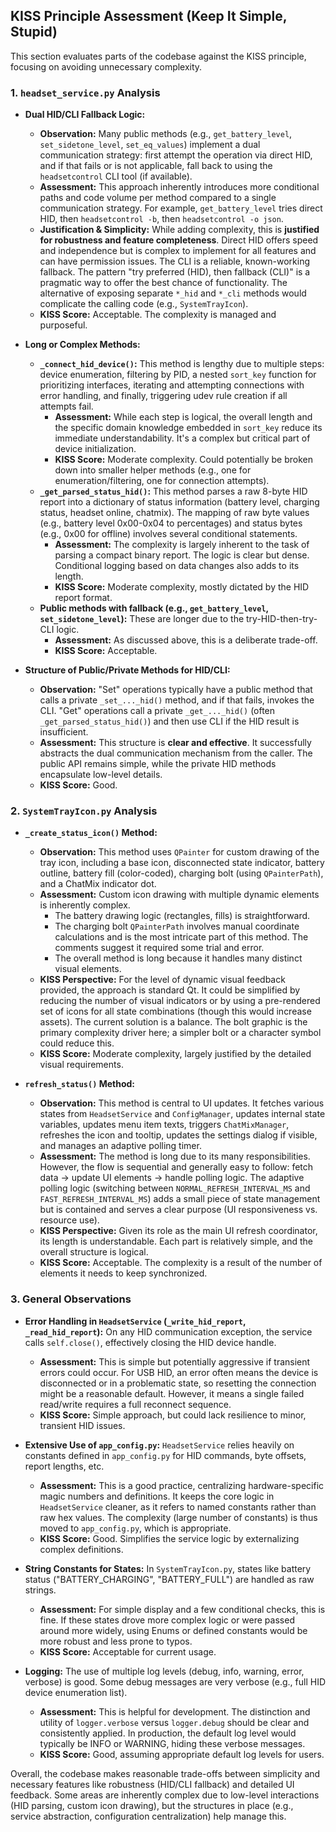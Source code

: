 ## KISS Principle Assessment (Keep It Simple, Stupid)

This section evaluates parts of the codebase against the KISS principle, focusing on avoiding unnecessary complexity.

### 1. `headset_service.py` Analysis

*   **Dual HID/CLI Fallback Logic:**
    *   **Observation:** Many public methods (e.g., `get_battery_level`, `set_sidetone_level`, `set_eq_values`) implement a dual communication strategy: first attempt the operation via direct HID, and if that fails or is not applicable, fall back to using the `headsetcontrol` CLI tool (if available).
    *   **Assessment:** This approach inherently introduces more conditional paths and code volume per method compared to a single communication strategy. For example, `get_battery_level` tries direct HID, then `headsetcontrol -b`, then `headsetcontrol -o json`.
    *   **Justification & Simplicity:** While adding complexity, this is **justified for robustness and feature completeness**. Direct HID offers speed and independence but is complex to implement for all features and can have permission issues. The CLI is a reliable, known-working fallback. The pattern "try preferred (HID), then fallback (CLI)" is a pragmatic way to offer the best chance of functionality. The alternative of exposing separate `*_hid` and `*_cli` methods would complicate the calling code (e.g., `SystemTrayIcon`).
    *   **KISS Score:** Acceptable. The complexity is managed and purposeful.

*   **Long or Complex Methods:**
    *   **`_connect_hid_device()`:** This method is lengthy due to multiple steps: device enumeration, filtering by PID, a nested `sort_key` function for prioritizing interfaces, iterating and attempting connections with error handling, and finally, triggering udev rule creation if all attempts fail.
        *   **Assessment:** While each step is logical, the overall length and the specific domain knowledge embedded in `sort_key` reduce its immediate understandability. It's a complex but critical part of device initialization.
        *   **KISS Score:** Moderate complexity. Could potentially be broken down into smaller helper methods (e.g., one for enumeration/filtering, one for connection attempts).
    *   **`_get_parsed_status_hid()`:** This method parses a raw 8-byte HID report into a dictionary of status information (battery level, charging status, headset online, chatmix). The mapping of raw byte values (e.g., battery level 0x00-0x04 to percentages) and status bytes (e.g., 0x00 for offline) involves several conditional statements.
        *   **Assessment:** The complexity is largely inherent to the task of parsing a compact binary report. The logic is clear but dense. Conditional logging based on data changes also adds to its length.
        *   **KISS Score:** Moderate complexity, mostly dictated by the HID report format.
    *   **Public methods with fallback (e.g., `get_battery_level`, `set_sidetone_level`):** These are longer due to the try-HID-then-try-CLI logic.
        *   **Assessment:** As discussed above, this is a deliberate trade-off.
        *   **KISS Score:** Acceptable.

*   **Structure of Public/Private Methods for HID/CLI:**
    *   **Observation:** "Set" operations typically have a public method that calls a private `_set_..._hid()` method, and if that fails, invokes the CLI. "Get" operations call a private `_get_..._hid()` (often `_get_parsed_status_hid()`) and then use CLI if the HID result is insufficient.
    *   **Assessment:** This structure is **clear and effective**. It successfully abstracts the dual communication mechanism from the caller. The public API remains simple, while the private HID methods encapsulate low-level details.
    *   **KISS Score:** Good.

### 2. `SystemTrayIcon.py` Analysis

*   **`_create_status_icon()` Method:**
    *   **Observation:** This method uses `QPainter` for custom drawing of the tray icon, including a base icon, disconnected state indicator, battery outline, battery fill (color-coded), charging bolt (using `QPainterPath`), and a ChatMix indicator dot.
    *   **Assessment:** Custom icon drawing with multiple dynamic elements is inherently complex.
        *   The battery drawing logic (rectangles, fills) is straightforward.
        *   The charging bolt `QPainterPath` involves manual coordinate calculations and is the most intricate part of this method. The comments suggest it required some trial and error.
        *   The overall method is long because it handles many distinct visual elements.
    *   **KISS Perspective:** For the level of dynamic visual feedback provided, the approach is standard Qt. It could be simplified by reducing the number of visual indicators or by using a pre-rendered set of icons for all state combinations (though this would increase assets). The current solution is a balance. The bolt graphic is the primary complexity driver here; a simpler bolt or a character symbol could reduce this.
    *   **KISS Score:** Moderate complexity, largely justified by the detailed visual requirements.

*   **`refresh_status()` Method:**
    *   **Observation:** This method is central to UI updates. It fetches various states from `HeadsetService` and `ConfigManager`, updates internal state variables, updates menu item texts, triggers `ChatMixManager`, refreshes the icon and tooltip, updates the settings dialog if visible, and manages an adaptive polling timer.
    *   **Assessment:** The method is long due to its many responsibilities. However, the flow is sequential and generally easy to follow: fetch data -> update UI elements -> handle polling logic. The adaptive polling logic (switching between `NORMAL_REFRESH_INTERVAL_MS` and `FAST_REFRESH_INTERVAL_MS`) adds a small piece of state management but is contained and serves a clear purpose (UI responsiveness vs. resource use).
    *   **KISS Perspective:** Given its role as the main UI refresh coordinator, its length is understandable. Each part is relatively simple, and the overall structure is logical.
    *   **KISS Score:** Acceptable. The complexity is a result of the number of elements it needs to keep synchronized.

### 3. General Observations

*   **Error Handling in `HeadsetService` (`_write_hid_report`, `_read_hid_report`):** On any HID communication exception, the service calls `self.close()`, effectively closing the HID device handle.
    *   **Assessment:** This is simple but potentially aggressive if transient errors could occur. For USB HID, an error often means the device is disconnected or in a problematic state, so resetting the connection might be a reasonable default. However, it means a single failed read/write requires a full reconnect sequence.
    *   **KISS Score:** Simple approach, but could lack resilience to minor, transient HID issues.

*   **Extensive Use of `app_config.py`:** `HeadsetService` relies heavily on constants defined in `app_config.py` for HID commands, byte offsets, report lengths, etc.
    *   **Assessment:** This is a good practice, centralizing hardware-specific magic numbers and definitions. It keeps the core logic in `HeadsetService` cleaner, as it refers to named constants rather than raw hex values. The complexity (large number of constants) is thus moved to `app_config.py`, which is appropriate.
    *   **KISS Score:** Good. Simplifies the service logic by externalizing complex definitions.

*   **String Constants for States:** In `SystemTrayIcon.py`, states like battery status ("BATTERY_CHARGING", "BATTERY_FULL") are handled as raw strings.
    *   **Assessment:** For simple display and a few conditional checks, this is fine. If these states drove more complex logic or were passed around more widely, using Enums or defined constants would be more robust and less prone to typos.
    *   **KISS Score:** Acceptable for current usage.

*   **Logging:** The use of multiple log levels (debug, info, warning, error, verbose) is good. Some debug messages are very verbose (e.g., full HID device enumeration list).
    *   **Assessment:** This is helpful for development. The distinction and utility of `logger.verbose` versus `logger.debug` should be clear and consistently applied. In production, the default log level would typically be INFO or WARNING, hiding these verbose messages.
    *   **KISS Score:** Good, assuming appropriate default log levels for users.

Overall, the codebase makes reasonable trade-offs between simplicity and necessary features like robustness (HID/CLI fallback) and detailed UI feedback. Some areas are inherently complex due to low-level interactions (HID parsing, custom icon drawing), but the structures in place (e.g., service abstraction, configuration centralization) help manage this.
